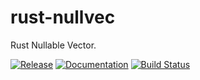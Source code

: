 # rust-nullvec

Rust Nullable Vector.

[![Release](https://img.shields.io/crates/v/nullvec.svg)](https://crates.io/crates/nullvec)
[![Documentation](https://docs.rs/nullvec/badge.svg)](https://docs.rs/nullvec/)
[![Build Status](https://travis-ci.org/sinhrks/rust-nullvec.svg?branch=master)](https://travis-ci.org/sinhrks/rust-nullvec)
